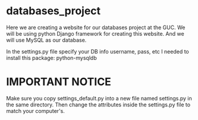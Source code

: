 # databases_project
Here we are creating a website for our databases project at the GUC.
We will be using python Django framework for creating this website.
And we will use MySQL as our database.

In the settings.py file specify your DB info username, pass, etc
I needed to install this package: python-mysqldb

# IMPORTANT NOTICE
Make sure you copy settings_default.py into a new file named settings.py in the same directory.
 Then change the attributes inside the settings.py file to match your computer's.
